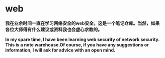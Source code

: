 # web
**我在业余时间一直在学习网络安全的web安全，这是一个笔记仓库。当然，如果各位大师傅有什么建议或资料我也会虚心求教的。**

**In my spare time, I have been learning web security of network security. This is a note warehouse.Of course, if you have any suggestions or information, I will ask for advice with an open mind.**
